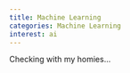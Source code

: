 ```yaml
---
title: Machine Learning
categories: Machine Learning
interest: ai
---
```


Checking with my homies...
